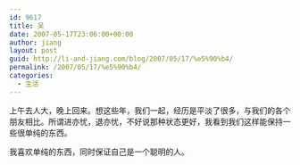 ```yaml
---
id: 9617
title: 吴
date: 2007-05-17T23:06:00+00:00
author: jiang
layout: post
guid: http://li-and-jiang.com/blog/2007/05/17/%e5%90%b4/
permalink: /2007/05/17/%e5%90%b4/
categories:
  - 生活
---
```

上午去人大，晚上回来。想这些年，我们一起，经历是平淡了很多，与我们的各个朋友相比。所谓进亦忧，退亦忧，不好说那种状态更好，我看到我们这样能保持一些很单纯的东西。 

我喜欢单纯的东西，同时保证自己是一个聪明的人。